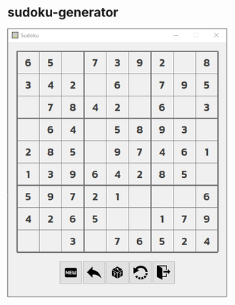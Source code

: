 # sudoku-generator

![Alt Text](https://github.com/joseorozco84/sudoku-generator/blob/main/sudoku.gif)
